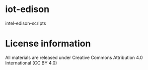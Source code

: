 # iot-edison
intel-edison-scripts

# License information

All materials are released under Creative Commons Attribution 4.0 International (CC BY 4.0)
